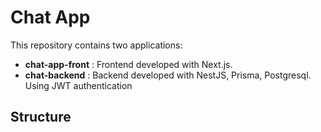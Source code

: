 # Chat App

This repository contains two applications:

- **chat-app-front** : Frontend developed with Next.js.
- **chat-backend** : Backend developed with NestJS, Prisma, Postgresql. Using JWT authentication

## Structure

